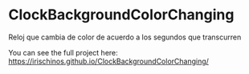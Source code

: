 # ClockBackgroundColorChanging
Reloj que cambia de color de acuerdo a los segundos que transcurren

You can see the full project here: https://irischinos.github.io/ClockBackgroundColorChanging/
